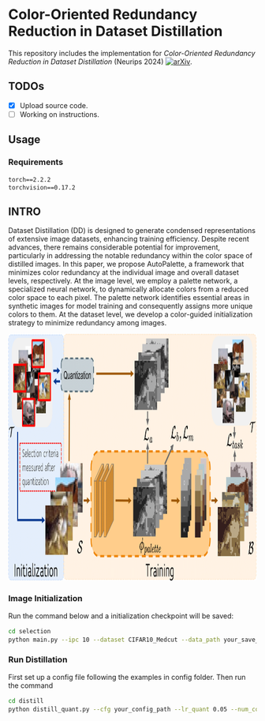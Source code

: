 # Color-Oriented Redundancy Reduction in Dataset Distillation
This repository includes the implementation for *Color-Oriented Redundancy Reduction in Dataset Distillation* (Neurips 2024) [![arXiv](https://img.shields.io/badge/arXiv-2304.xxxxx-b31b1b.svg)](https://arxiv.org/abs/2411.11329).

## TODOs

- [x] Upload source code.
- [ ] Working on instructions.

## Usage

### Requirements

```
torch==2.2.2
torchvision==0.17.2
```

## INTRO
Dataset Distillation (DD) is designed to generate condensed representations of
extensive image datasets, enhancing training efficiency. Despite recent advances,
there remains considerable potential for improvement, particularly in addressing
the notable redundancy within the color space of distilled images. In this paper,
we propose AutoPalette, a framework that minimizes color redundancy at the
individual image and overall dataset levels, respectively. At the image level, we
employ a palette network, a specialized neural network, to dynamically allocate
colors from a reduced color space to each pixel. The palette network identifies
essential areas in synthetic images for model training and consequently assigns
more unique colors to them. At the dataset level, we develop a color-guided
initialization strategy to minimize redundancy among images.

<img src="./assets/framework.png" width="1000" height="500">
<!-- ![Alt text](./assets/framework.png) -->



### Image Initialization
Run the command below and a initialization checkpoint will be saved:

```bash
cd selection
python main.py --ipc 10 --dataset CIFAR10_Medcut --data_path your_save_path --workers 32 --optimizer SGD -se 50 --model ConvNetD3 --lr 0.001  --batch 128  --n_color 64 
```


### Run Distillation
First set up a config file following the examples in config folder. Then run the command
```bash
cd distill
python distill_quant.py --cfg your_config_path --lr_quant 0.05 --num_colors 64 --color_model color_cnn --subset_ckpt init_ckpt
```



